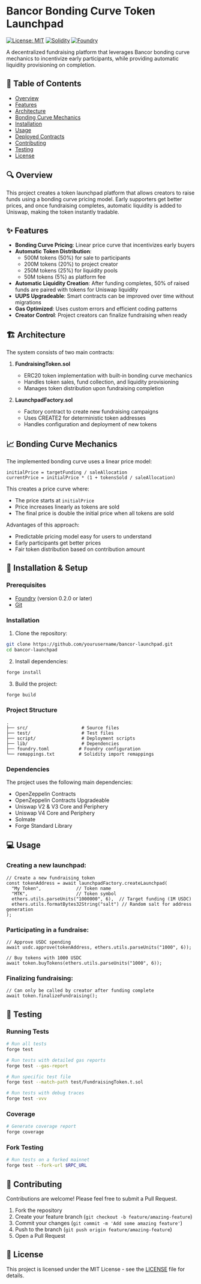 # Bancor Bonding Curve Token Launchpad

[![License: MIT](https://img.shields.io/badge/License-MIT-yellow.svg)](https://opensource.org/licenses/MIT)
[![Solidity](https://img.shields.io/badge/Solidity-0.8.20-blue)](https://soliditylang.org/)
[![Foundry](https://img.shields.io/badge/Foundry-0.2.0-orange)](https://getfoundry.sh/)

A decentralized fundraising platform that leverages Bancor bonding curve mechanics to incentivize early participants, while providing automatic liquidity provisioning on completion.

## 📑 Table of Contents

- [Overview](#overview)
- [Features](#features)
- [Architecture](#architecture)
- [Bonding Curve Mechanics](#bonding-curve-mechanics)
- [Installation](#installation)
- [Usage](#usage)
- [Deployed Contracts](#deployed-contracts)
- [Contributing](#contributing)
- [Testing](#testing)
- [License](#license)

## 🔍 Overview

This project creates a token launchpad platform that allows creators to raise funds using a bonding curve pricing model. Early supporters get better prices, and once fundraising completes, automatic liquidity is added to Uniswap, making the token instantly tradable.

## ✨ Features

- **Bonding Curve Pricing**: Linear price curve that incentivizes early buyers
- **Automatic Token Distribution**:
  - 500M tokens (50%) for sale to participants
  - 200M tokens (20%) to project creator
  - 250M tokens (25%) for liquidity pools
  - 50M tokens (5%) as platform fee
- **Automatic Liquidity Creation**: After funding completes, 50% of raised funds are paired with tokens for Uniswap liquidity
- **UUPS Upgradeable**: Smart contracts can be improved over time without migrations
- **Gas Optimized**: Uses custom errors and efficient coding patterns
- **Creator Control**: Project creators can finalize fundraising when ready

## 🏗 Architecture

The system consists of two main contracts:

1. **FundraisingToken.sol**
   - ERC20 token implementation with built-in bonding curve mechanics
   - Handles token sales, fund collection, and liquidity provisioning
   - Manages token distribution upon fundraising completion

2. **LaunchpadFactory.sol**
   - Factory contract to create new fundraising campaigns
   - Uses CREATE2 for deterministic token addresses
   - Handles configuration and deployment of new tokens

## 📈 Bonding Curve Mechanics

The implemented bonding curve uses a linear price model:

```solidity
initialPrice = targetFunding / saleAllocation
currentPrice = initialPrice * (1 + tokensSold / saleAllocation)
```

This creates a price curve where:
- The price starts at `initialPrice`
- Price increases linearly as tokens are sold
- The final price is double the initial price when all tokens are sold

Advantages of this approach:
- Predictable pricing model easy for users to understand
- Early participants get better prices
- Fair token distribution based on contribution amount

## 🚀 Installation & Setup

### Prerequisites

- [Foundry](https://getfoundry.sh/) (version 0.2.0 or later)
- [Git](https://git-scm.com/)

### Installation

1. Clone the repository:
```bash
git clone https://github.com/yourusername/bancor-launchpad.git
cd bancor-launchpad
```

2. Install dependencies:
```bash
forge install
```

3. Build the project:
```bash
forge build
```

### Project Structure

```
.
├── src/                    # Source files
├── test/                   # Test files
├── script/                 # Deployment scripts
├── lib/                    # Dependencies
├── foundry.toml           # Foundry configuration
└── remappings.txt         # Solidity import remappings
```

### Dependencies

The project uses the following main dependencies:
- OpenZeppelin Contracts
- OpenZeppelin Contracts Upgradeable
- Uniswap V2 & V3 Core and Periphery
- Uniswap V4 Core and Periphery
- Solmate
- Forge Standard Library

## 💻 Usage

### Creating a new launchpad:

```solidity
// Create a new fundraising token
const tokenAddress = await launchpadFactory.createLaunchpad(
  "My Token",             // Token name
  "MTK",                  // Token symbol
  ethers.utils.parseUnits("1000000", 6),  // Target funding (1M USDC)
  ethers.utils.formatBytes32String("salt") // Random salt for address generation
);
```

### Participating in a fundraise:

```solidity
// Approve USDC spending
await usdc.approve(tokenAddress, ethers.utils.parseUnits("1000", 6));

// Buy tokens with 1000 USDC
await token.buyTokens(ethers.utils.parseUnits("1000", 6));
```

### Finalizing fundraising:

```solidity
// Can only be called by creator after funding complete
await token.finalizeFundraising();
```

## 🧪 Testing

### Running Tests

```bash
# Run all tests
forge test

# Run tests with detailed gas reports
forge test --gas-report

# Run specific test file
forge test --match-path test/FundraisingToken.t.sol

# Run tests with debug traces
forge test -vvv
```

### Coverage

```bash
# Generate coverage report
forge coverage
```

### Fork Testing

```bash
# Run tests on a forked mainnet
forge test --fork-url $RPC_URL
```

## 🤝 Contributing

Contributions are welcome! Please feel free to submit a Pull Request.

1. Fork the repository
2. Create your feature branch (`git checkout -b feature/amazing-feature`)
3. Commit your changes (`git commit -m 'Add some amazing feature'`)
4. Push to the branch (`git push origin feature/amazing-feature`)
5. Open a Pull Request

## 📄 License

This project is licensed under the MIT License - see the [LICENSE](LICENSE) file for details.